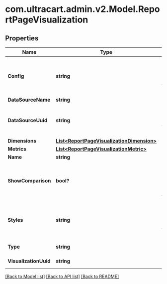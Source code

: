 # com.ultracart.admin.v2.Model.ReportPageVisualization
## Properties

Name | Type | Description | Notes
------------ | ------------- | ------------- | -------------
**Config** | **string** | A JSON representation of the configuration for this visualization | [optional] 
**DataSourceName** | **string** |  | [optional] 
**DataSourceUuid** | **string** | A unique identifier assigned to the data source. | [optional] 
**Dimensions** | [**List&lt;ReportPageVisualizationDimension&gt;**](ReportPageVisualizationDimension.md) |  | [optional] 
**Metrics** | [**List&lt;ReportPageVisualizationMetric&gt;**](ReportPageVisualizationMetric.md) |  | [optional] 
**Name** | **string** |  | [optional] 
**ShowComparison** | **bool?** | True if the visualization should show a comparison based upon the date range | [optional] 
**Styles** | **string** | A JSON representation of the style configuration for this visualization | [optional] 
**Type** | **string** | Type of visualization | [optional] 
**VisualizationUuid** | **string** | A UUID for the visualization | [optional] 


[[Back to Model list]](../README.md#documentation-for-models) [[Back to API list]](../README.md#documentation-for-api-endpoints) [[Back to README]](../README.md)

